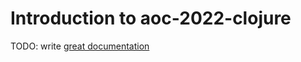# Introduction to aoc-2022-clojure

TODO: write [great documentation](http://jacobian.org/writing/what-to-write/)
